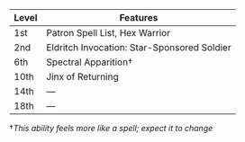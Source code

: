 | Level | Features                                    |
|-------|---------------------------------------------|
| 1st   | Patron Spell List, Hex Warrior              |
| 2nd   | Eldritch Invocation: Star-Sponsored Soldier |
| 6th   | Spectral Apparition&dagger;                 |
| 10th  | Jinx of Returning                           |
| 14th  | &mdash;                                     |
| 18th  | &mdash;                                     |

&dagger;*This ability feels more like a spell; expect it to change*

